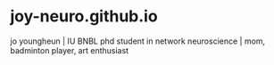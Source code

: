 # joy-neuro.github.io
jo youngheun | IU BNBL phd student in network neuroscience | mom, badminton player, art enthusiast
